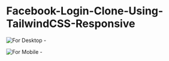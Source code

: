 # Facebook-Login-Clone-Using-TailwindCSS-Responsive

![For Desktop - ](https://i.ibb.co/wCwBm5z/Screenshot-2023-08-12-151329.png)

![For Mobile - ](https://i.ibb.co/6ymBLc4/Screenshot-2023-08-14-183111.png)